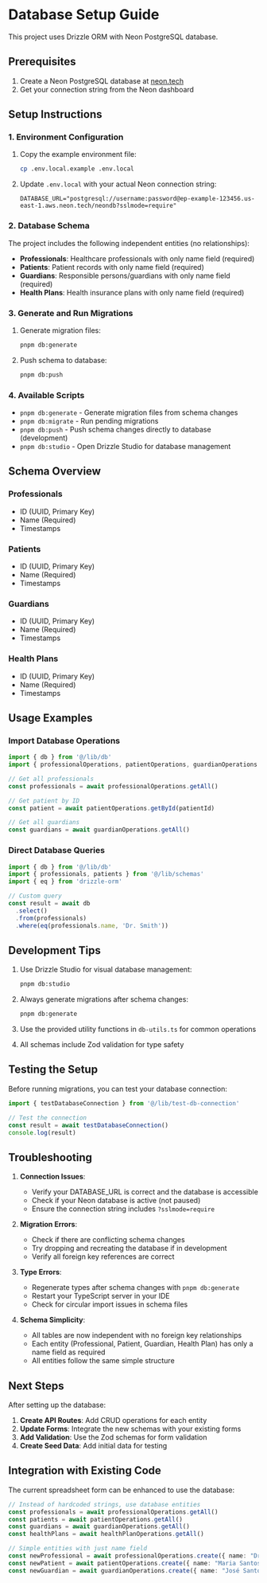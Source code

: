 # Database Setup Guide

This project uses Drizzle ORM with Neon PostgreSQL database.

## Prerequisites

1. Create a Neon PostgreSQL database at [neon.tech](https://neon.tech)
2. Get your connection string from the Neon dashboard

## Setup Instructions

### 1. Environment Configuration

1. Copy the example environment file:
   ```bash
   cp .env.local.example .env.local
   ```

2. Update `.env.local` with your actual Neon connection string:
   ```
   DATABASE_URL="postgresql://username:password@ep-example-123456.us-east-1.aws.neon.tech/neondb?sslmode=require"
   ```

### 2. Database Schema

The project includes the following independent entities (no relationships):

- **Professionals**: Healthcare professionals with only name field (required)
- **Patients**: Patient records with only name field (required)
- **Guardians**: Responsible persons/guardians with only name field (required)
- **Health Plans**: Health insurance plans with only name field (required)

### 3. Generate and Run Migrations

1. Generate migration files:
   ```bash
   pnpm db:generate
   ```

2. Push schema to database:
   ```bash
   pnpm db:push
   ```

### 4. Available Scripts

- `pnpm db:generate` - Generate migration files from schema changes
- `pnpm db:migrate` - Run pending migrations
- `pnpm db:push` - Push schema changes directly to database (development)
- `pnpm db:studio` - Open Drizzle Studio for database management

## Schema Overview

### Professionals
- ID (UUID, Primary Key)
- Name (Required)
- Timestamps

### Patients
- ID (UUID, Primary Key)
- Name (Required)
- Timestamps

### Guardians
- ID (UUID, Primary Key)
- Name (Required)
- Timestamps

### Health Plans
- ID (UUID, Primary Key)
- Name (Required)
- Timestamps

## Usage Examples

### Import Database Operations
```typescript
import { db } from '@/lib/db'
import { professionalOperations, patientOperations, guardianOperations } from '@/lib/db-utils'

// Get all professionals
const professionals = await professionalOperations.getAll()

// Get patient by ID
const patient = await patientOperations.getById(patientId)

// Get all guardians
const guardians = await guardianOperations.getAll()
```

### Direct Database Queries
```typescript
import { db } from '@/lib/db'
import { professionals, patients } from '@/lib/schemas'
import { eq } from 'drizzle-orm'

// Custom query
const result = await db
  .select()
  .from(professionals)
  .where(eq(professionals.name, 'Dr. Smith'))
```

## Development Tips

1. Use Drizzle Studio for visual database management:
   ```bash
   pnpm db:studio
   ```

2. Always generate migrations after schema changes:
   ```bash
   pnpm db:generate
   ```

3. Use the provided utility functions in `db-utils.ts` for common operations

4. All schemas include Zod validation for type safety

## Testing the Setup

Before running migrations, you can test your database connection:

```typescript
import { testDatabaseConnection } from '@/lib/test-db-connection'

// Test the connection
const result = await testDatabaseConnection()
console.log(result)
```

## Troubleshooting

1. **Connection Issues**:
   - Verify your DATABASE_URL is correct and the database is accessible
   - Check if your Neon database is active (not paused)
   - Ensure the connection string includes `?sslmode=require`

2. **Migration Errors**:
   - Check if there are conflicting schema changes
   - Try dropping and recreating the database if in development
   - Verify all foreign key references are correct

3. **Type Errors**:
   - Regenerate types after schema changes with `pnpm db:generate`
   - Restart your TypeScript server in your IDE
   - Check for circular import issues in schema files

4. **Schema Simplicity**:
   - All tables are now independent with no foreign key relationships
   - Each entity (Professional, Patient, Guardian, Health Plan) has only a name field as required
   - All entities follow the same simple structure

## Next Steps

After setting up the database:

1. **Create API Routes**: Add CRUD operations for each entity
2. **Update Forms**: Integrate the new schemas with your existing forms
3. **Add Validation**: Use the Zod schemas for form validation
4. **Create Seed Data**: Add initial data for testing

## Integration with Existing Code

The current spreadsheet form can be enhanced to use the database:

```typescript
// Instead of hardcoded strings, use database entities
const professionals = await professionalOperations.getAll()
const patients = await patientOperations.getAll()
const guardians = await guardianOperations.getAll()
const healthPlans = await healthPlanOperations.getAll()

// Simple entities with just name field
const newProfessional = await professionalOperations.create({ name: "Dr. João Silva" })
const newPatient = await patientOperations.create({ name: "Maria Santos" })
const newGuardian = await guardianOperations.create({ name: "José Santos" })
```
